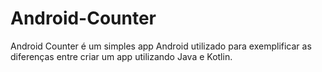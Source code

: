 # Android-Counter
Android Counter é um simples app Android utilizado para exemplificar as diferenças entre criar um app utilizando Java e Kotlin.
